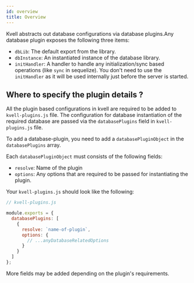 ```yaml
---
id: overview
title: Overview
---
```


Kvell abstracts out database configurations via database plugins.Any database plugin exposes the following three items:

- `dbLib`: The default export from the library.
- `dbInstance`: An instantiated instance of the database library.
- `initHandler`: A handler to handle any initialization/sync based operations (like `sync` in sequelize). You don't need to use the `initHandler` as it will be used internally just before the server is started.

## Where to specify the plugin details ?

All the plugin based configurations in kvell are required to be added to `kvell-plugins.js` file. The configuration for database instantiation of the required database are passed via the `databasePlugins` field in `kvell-plugins.js` file.

To add a database-plugin, you need to add a `databasePluginObject` in the `databasePlugins` array.

Each `databasePluginObject` must consists of the following fields:

- `resolve`: Name of the plugin
- `options`: Any options that are required to be passed for instantiating the plugin.

Your `kvell-plugins.js` should look like the following:

```javascript
// kvell-plugins.js

module.exports = {
  databasePlugins: [
    {
      resolve: `name-of-plugin`,
      options: {
        // ...anyDatabaseRelatedOptions
      }
    }
  ]
};
```

More fields may be added depending on the plugin's requirements.